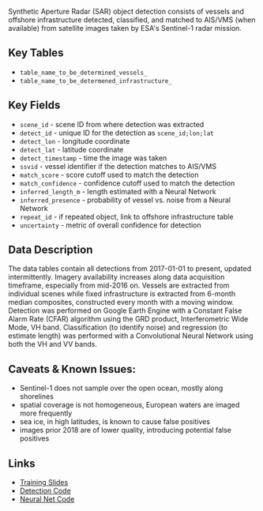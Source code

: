 Synthetic Aperture Radar (SAR) object detection consists of vessels and offshore infrastructure detected, classified, and matched to AIS/VMS (when available) from satellite images taken by ESA's Sentinel-1 radar mission. 

## Key Tables

- `table_name_to_be_determined_vessels_`
- `table_name_to_be_determened_infrastructure_`

## Key Fields

- `scene_id` - scene ID from where detection was extracted
- `detect_id` - unique ID for the detection as `scene_id;lon;lat`
- `detect_lon` - longitude coordinate
- `detect_lat` - latitude coordinate
- `detect_timestamp` - time the image was taken
- `ssvid` - vessel identifier if the detection matches to AIS/VMS
- `match_score` - score cutoff used to match the detection
- `match_confidence` - confidence cutoff used to match the detection
- `inferred_length_m` - length estimated with a Neural Network
- `inferred_presence` - probability of vessel vs. noise from a Neural Network
- `repeat_id` - if repeated object, link to offshore infrastructure table
- `uncertainty` - metric of overall confidence for detection

## Data Description

The data tables contain all detections from 2017-01-01 to present, updated intermittently. Imagery availability increases along data acquisition timeframe, especially from mid-2016 on. Vessels are extracted from individual scenes while fixed infrastructure is extracted from 6-month median composites, constructed every month with a moving window. Detection was performed on Google Earth Engine with a Constant False Alarm Rate (CFAR) algorithm using the GRD product, Interferometric Wide Mode, VH band. Classification (to identify noise) and regression (to estimate length) was performed with a Convolutional Neural Network using both the VH and VV bands.

## Caveats & Known Issues:

- Sentinel-1 does not sample over the open ocean, mostly along shorelines
- spatial coverage is not homogeneous, European waters are imaged more frequently
- sea ice, in high latitudes, is known to cause false positives
- images prior 2018 are of lower quality, introducing potential false positives

## Links

- [Training Slides](https://docs.google.com/presentation/d/1Rzsz6roQU-QfEdGTq33fApBTkZwsBelzKBHBKWrSALM/edit?usp=sharing)
- [Detection Code](https://github.com/GlobalFishingWatch/sentinel-1-ee/tree/develop/detection)
- [Neural Net Code](https://github.com/GlobalFishingWatch/sentinel-1-ee/tree/develop/classification)